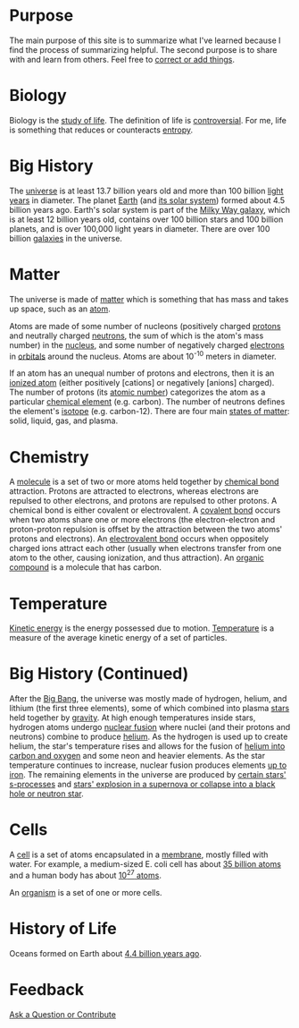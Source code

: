 # Purpose

The main purpose of this site is to summarize what I've learned because I find the process of summarizing helpful. The
second purpose is to share with and learn from others. Feel free to
[correct or add things](https://github.com/freeradical13/freeradical13.github.io/issues).

# Biology

Biology is the [study of life](https://en.wikipedia.org/wiki/Biology#History). The definition of life is
[controversial](https://en.wikipedia.org/wiki/Life). For me, life is something that reduces or counteracts 
[entropy](https://en.wikipedia.org/wiki/Introduction_to_entropy).

# Big History

The [universe](https://en.wikipedia.org/wiki/Universe) is at least 13.7 billion years old and more than 100 billion
[light years](https://en.wikipedia.org/wiki/Light-year) in diameter. The planet
[Earth](https://en.wikipedia.org/wiki/Earth) (and [its solar system](https://en.wikipedia.org/wiki/Solar_System)) formed
about 4.5 billion years ago. Earth's solar system is part of the
[Milky Way galaxy](https://en.wikipedia.org/wiki/Milky_Way), which is at least 12 billion years old, contains 
over 100 billion stars and 100 billion planets, and is over 100,000 light years in diameter. There are over 100 billion 
[galaxies](https://en.wikipedia.org/wiki/Galaxy) in the universe.

# Matter

The universe is made of [matter](https://en.wikipedia.org/wiki/Matter) which is something that has mass and takes up
space, such as an [atom](https://en.wikipedia.org/wiki/Atoms).

Atoms are made of some number of nucleons (positively charged [protons](https://en.wikipedia.org/wiki/Proton) and 
neutrally charged [neutrons](https://en.wikipedia.org/wiki/Neutron), the sum of which is the atom's mass number) in 
the [nucleus](https://en.wikipedia.org/wiki/Atomic_nucleus), and some number of negatively charged 
[electrons](https://en.wikipedia.org/wiki/Electron) in [orbitals](https://en.wikipedia.org/wiki/Atomic_orbital) around 
the nucleus. Atoms are about 10<sup>-10</sup> meters in diameter.

If an atom has an unequal number of protons and electrons, then it is an [ionized 
atom](https://en.wikipedia.org/wiki/Ion) (either positively [cations] or negatively [anions] charged). The number of 
protons (its [atomic number](https://en.wikipedia.org/wiki/Atomic_number)) categorizes the atom as a particular 
[chemical element](https://en.wikipedia.org/wiki/Chemical_element) (e.g. carbon). The number of neutrons defines the 
element's [isotope](https://en.wikipedia.org/wiki/Isotope) (e.g. carbon-12). There are four main [states of 
matter](https://en.wikipedia.org/wiki/State_of_matter): solid, liquid, gas, and plasma.

# Chemistry

A [molecule](https://en.wikipedia.org/wiki/Molecule) is a set of two or more atoms held together by [chemical 
bond](https://en.wikipedia.org/wiki/Chemical_bond) attraction. Protons are attracted to electrons, whereas electrons 
are 
repulsed to other electrons, and protons are repulsed to other protons. A chemical bond is either covalent or 
electrovalent. A [covalent bond](https://en.wikipedia.org/wiki/Covalent_bond) occurs when two atoms share one or more 
electrons (the electron-electron and proton-proton repulsion is offset by the attraction between the two atoms' protons 
and electrons). An [electrovalent bond](https://en.wikipedia.org/wiki/Ionic_bonding) occurs when oppositely charged 
ions 
attract each other (usually when electrons transfer from one atom to the other, causing ionization, and thus 
attraction). An [organic compound](https://en.wikipedia.org/wiki/Organic_compound) is a molecule that has carbon.

# Temperature

[Kinetic energy](https://en.wikipedia.org/wiki/Kinetic_energy) is the energy possessed due to motion. 
[Temperature](https://en.wikipedia.org/wiki/Temperature) is a measure of the average kinetic energy of a set of 
particles.

# Big History (Continued)

After the [Big Bang](https://en.wikipedia.org/wiki/Big_Bang), the universe was mostly made of hydrogen, helium, and 
lithium (the first three elements), some of which combined into plasma [stars](https://en.wikipedia.org/wiki/Star) held 
together by [gravity](https://en.wikipedia.org/wiki/Gravity). At high enough temperatures inside stars, hydrogen atoms 
undergo [nuclear fusion](https://en.wikipedia.org/wiki/Thermonuclear_fusion) where nuclei (and their protons and 
neutrons) combine to produce [helium](https://en.wikipedia.org/wiki/Stellar_nucleosynthesis). As the hydrogen is used up
to create helium, the star's temperature rises and allows for the fusion of [helium into carbon and 
oxygen](https://en.wikipedia.org/wiki/Triple-alpha_process) and some neon and heavier elements. As the star temperature 
continues to increase, nuclear fusion produces elements [up to 
iron](https://en.wikipedia.org/wiki/Triple-alpha_process#Nucleosynthesis_of_heavy_elements). The remaining elements in 
the universe are produced by [certain stars' s-processes](https://en.wikipedia.org/wiki/S-process) and [stars' 
explosion in a supernova or collapse into a black hole or neutron star](https://en.wikipedia.org/wiki/R-process).

# Cells

A [cell](https://en.wikipedia.org/wiki/Cell_(biology)) is a set of atoms encapsulated in a 
[membrane](https://en.wikipedia.org/wiki/Cell_membrane), mostly filled with water. For example, a medium-sized E. coli 
cell has about [35 billion atoms](http://book.bionumbers.org/what-is-the-elemental-composition-of-a-cell/) and a human 
body has about [10<sup>27</sup> atoms](http://book.bionumbers.org/what-is-the-elemental-composition-of-a-cell/).

An [organism](https://en.wikipedia.org/wiki/Organism) is a set of one or more cells.

# History of Life

Oceans formed on Earth about [4.4 billion years 
ago](https://en.wikipedia.org/wiki/Origin_of_water_on_Earth#Water_in_the_development_of_Earth).

# Feedback

[Ask a Question or Contribute](https://github.com/freeradical13/freeradical13.github.io/issues)

<style>
.page-header {
    padding: 1rem;
}
</style>
<script>
document.title = "Biology";
var elements = document.getElementsByClassName("project-name");
if (elements.length) {
  elements[0].innerHTML = "Biology";
}
elements = document.getElementsByClassName("project-tagline");
if (elements.length) {
  elements[0].innerHTML = "";
}
</script>
